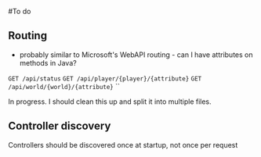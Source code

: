 #To do
## Routing
* probably similar to Microsoft's WebAPI routing - can I have attributes on methods in Java?

`GET /api/status`
`GET /api/player/{player}/{attribute}`
`GET /api/world/{world}/{attribute}`
``

In progress. I should clean this up and split it into multiple files.


## Controller discovery
Controllers should be discovered once at startup, not once per request
